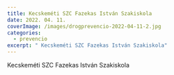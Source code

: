 ```yaml
---
title: Kecskeméti SZC Fazekas István Szakiskola
date: 2022. 04. 11.
coverImage: /images/drogprevencio-2022-04-11-2.jpg
categories:
  - prevencio
excerpt: " Kecskeméti SZC Fazekas István Szakiskola"
---
```

 Kecskeméti SZC Fazekas István Szakiskola

